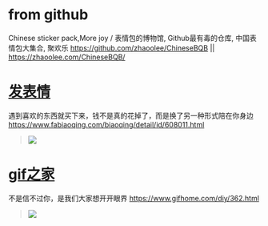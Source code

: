 
# from github

Chinese sticker pack,More joy / 表情包的博物馆, Github最有毒的仓库, 中国表情包大集合, 聚欢乐 https://github.com/zhaoolee/ChineseBQB || https://zhaoolee.com/ChineseBQB/

# [发表情](https://www.fabiaoqing.com/) 

遇到喜欢的东西就买下来，钱不是真的花掉了，而是换了另一种形式陪在你身边 https://www.fabiaoqing.com/biaoqing/detail/id/608011.html
> ![](http://wx2.sinaimg.cn/large/006HkbLkly1g2dwgsisy7j30g408bq45.jpg)

# [gif之家](https://www.gifhome.com/)

不是信不过你，是我们大家想开开眼界 https://www.gifhome.com/diy/362.html
> ![](https://tp1.gifhome.com/ws/large/005GOaLIgy1fy7k1l9gndg308c04jkc7.gif)
